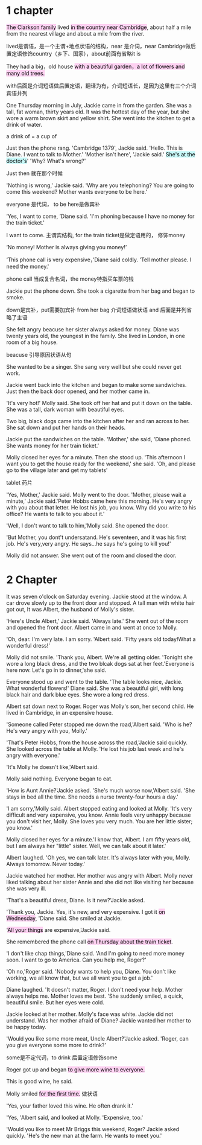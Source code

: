 # 1 chapter
<mark style="background: #FFB8EBA6;">The Clarkson family</mark> lived <mark style="background: #FFB8EBA6;">in the country near Cambridge</mark>, about half a mile from the nearest village and about a mile from the river.

lived是谓语，是一个主谓+地点状语的结构，near 是介词，near Cambridge做后置定语修饰country（乡下、国家），about前面有省略it is

They had a big，old house <mark style="background: #FFB8EBA6;">with a beautiful garden，a lot of flowers and many old trees.</mark>

with后面是介词短语做后置定语，翻译为有，介词短语长，是因为这里有三个介词宾语并列

One Thursday morning in July, Jackie came in from the garden. She was a tall, fat woman, thirty years old. It was the hottest day of the year, but she wore a warm brown skirt and yellow shirt. She went into the kitchen to get a drink of water.

a drink of = a cup of 

Just then the phone rang. 'Cambridge 1379', Jackie said. 'Hello. This is Diane. I want to talk to Mother.'
'Mother isn't here', 'Jackie said.' <mark style="background: #ABF7F7A6;">She's at the doctor's</mark>'
'Why? What's wrong?'

Just then 就在那个时候

'Nothing is wrong,' Jackie said. 'Why are you telephoning? You are going to come this weekend? Mother wants everyone to be here.'

everyone 是代词， to be here是做宾补

’Yes, I want to come, ’Diane said. 'I'm phoning because I have no money for the train ticket.'

I want to come. 主谓宾结构, for the train ticket是做定语用的， 修饰money

‘No money! Mother is always giving you money!’

‘This phone call is very expensive，’Diane said coldly. 'Tell mother please. I need the money.'

phone call 当成复合名词，the money特指买车票的钱  

Jackie put the phone down. She took a cigarette from her bag and began to smoke.

down是宾补，put需要加宾补
from her bag 介词短语做状语
and 后面是并列省略了主语

She felt angry beacuse her sister always asked for money. Diane was twenty years old, the youngest in the family. She lived in London, in one room of a big house.

beacuse 引导原因状语从句 

She wanted to be a singer. She sang very well but she could never get work.

Jackie went back into the kitchen and began to make some sandwiches. Just then the back door opened, and her mother came in.


'It's very hot!' Molly said. She took off her hat and put it down on the table. She was a tall, dark woman with beautiful eyes.


Two big, black dogs came into the kitchen after her and ran across to her. She sat down and put her hands on their heads.

Jackie put the sandwiches on the table. 'Mother,' she said, 'Diane phoned. She wants money for her train ticket.'

Molly closed her eyes for a minute. Then she stood up. 'This afternoon I want you to get the house ready for the weekend,' she said. 'Oh, and please go to the village later and get my tablets'

tablet 药片

'Yes, Mother,' Jackie said.
Molly went to the door.
'Mother, please wait a minute,' Jackie said.'Peter Hobbs came here this morning. He's very angry with you about that letter. He lost his job, you know. Why did you write to his office? He wants to talk to you about it.'

'Well, I don't want to talk to him,'Molly said. She opened the door.

'But Mother, you dont't undersatand. He's seventeen, and it was his first job. He's very,very angry. He says...he says he's going to kill you!'

Molly did not answer. She went out of the room and closed the door.


# 2 Chapter
It was seven o'clock on Saturday evening. Jackie stood at the window. A car drove slowly up to the front door and stopped. A tall man with white hair got out, It was Albert, the husband of Molly's sister.

'Here's Uncle Albert,' Jackie said. 'Always late.'
She went out of the room and opened the front door. Albert came in and went at once to Molly.

'Oh, dear. I'm very late. I am sorry. 'Albert said. 'Fifty years old today!What a wonderful dress!'

Molly did not smile. 'Thank you, Albert. We're all getting older. 'Tonight she wore a long black dress, and the two blcak dogs sat at her feet.'Everyone is here now. Let's go in to dinner,'she said.

Everyone stood up and went to the table.
'The table looks nice, Jackie. What wonderful flowers!' Diane said. She was a beautiful girl, with long black hair and dark blue eyes. She wore a long red dress. 

Albert sat down next to Roger. Roger was Molly's son, her second child. He lived in Cambridge, in an expensive house.

'Someone called Peter stopped me down the road,'Albert said. 'Who is he? He's very angry with you, Molly.'

'That's Peter Hobbs, from the house across the road,'Jackie said quickly. She looked across the table at Molly. 'He lost his job last week and he's angry with everyone.'

'It's Molly he doesn't like,'Albert said.

Molly said nothing. Everyone began to eat.

'How is Aunt Annie?'Jackie asked.
'She's much worse now,'Albert said. 'She stays in bed all the time. She needs a nurse twenty-four hours a day.'

'I am sorry,'Molly said. Albert stopped eating and looked at Molly. 'It's very difficult and very expensive, you know. Annie feels very unhappy because you don't visit her, Molly. She loves you very much. You are her little sister; you know.'

Molly closed her eyes for a minute.'I know that, Albert. I am fifty years old, but I am always her "little" sister. Well, we can talk about it later.'

Albert laughed. 'Oh yes, we can talk later. It's
always later with you, Molly. Always tomorrow. Never today.'

Jackie watched her mother. Her mother was angry with Albert. Molly never liked talking about her sister Annie and she did not like visiting her because she was very ill.

'That's a beautiful dress, Diane. Is it new?'Jackie asked.

'Thank you, Jackie. Yes, it's new, and very expensive. I got it <mark style="background: #FFB8EBA6;">on Wednesday</mark>, 'Diane said. She smiled at Jackie.

'<mark style="background: #FFB8EBA6;">All your things</mark> are expensive,'Jackie said.

She remembered the phone call <mark style="background: #FFB8EBA6;">on Thursday about the train ticket</mark>.

'I don't like chap things,'Diane said. 'And I'm going to need more money soon. I want to go to America. Can you help me, Roger?'

'Oh no,'Roger said. 'Nobody wants to help you, Diane. You don't like working, we all know that, but we all want you to get a job.'

Diane laughed. 'It doesn't matter, Roger. I don't need your help. Mother always helps me. Mother loves me best. 'She suddenly smiled, a quick, beautiful smile. But her eyes were cold.

Jackie looked at her mother. Molly's face was white. Jackie did not understand. Was her mother afraid of Diane? Jackie wanted her mother to be happy today.

'Would you like some more meat, Uncle Albert?'Jackie asked. 'Roger, can you give everyone some more to drink?' 

some是不定代词，to drink 后置定语修饰some

Roger got up and began <mark style="background: #FFB8EBA6;">to give more wine to everyone.</mark>

This is good wine, he said.

Molly smiled <mark style="background: #FFB8EBA6;">for the first time.</mark> 做状语

'Yes, your father loved this wine. He often drank it.'

'Yes, 'Albert said, and looked at Molly. 'Expensive, too.'

'Would you like to meet Mr Briggs this weekend, Roger? Jackie asked quickly. 'He's the new man at the farm. He wants to meet you.'













